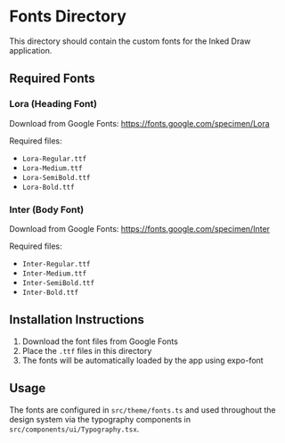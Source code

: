 # Fonts Directory

This directory should contain the custom fonts for the Inked Draw application.

## Required Fonts

### Lora (Heading Font)
Download from Google Fonts: https://fonts.google.com/specimen/Lora

Required files:
- `Lora-Regular.ttf`
- `Lora-Medium.ttf`
- `Lora-SemiBold.ttf`
- `Lora-Bold.ttf`

### Inter (Body Font)
Download from Google Fonts: https://fonts.google.com/specimen/Inter

Required files:
- `Inter-Regular.ttf`
- `Inter-Medium.ttf`
- `Inter-SemiBold.ttf`
- `Inter-Bold.ttf`

## Installation Instructions

1. Download the font files from Google Fonts
2. Place the `.ttf` files in this directory
3. The fonts will be automatically loaded by the app using expo-font

## Usage

The fonts are configured in `src/theme/fonts.ts` and used throughout the design system via the typography components in `src/components/ui/Typography.tsx`.
